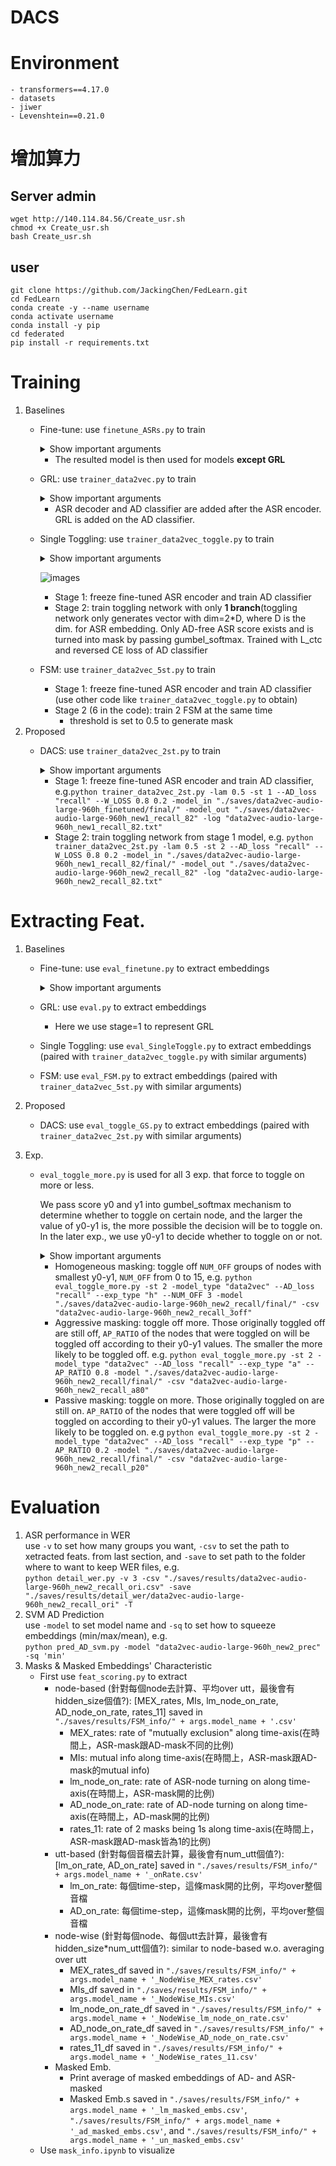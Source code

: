 # DACS

# Environment
    - transformers==4.17.0
    - datasets
    - jiwer
    - Levenshtein==0.21.0



# 增加算力
## Server admin
```
wget http://140.114.84.56/Create_usr.sh
chmod +x Create_usr.sh
bash Create_usr.sh
```

## user
```
git clone https://github.com/JackingChen/FedLearn.git
cd FedLearn
conda create -y --name username
conda activate username
conda install -y pip
cd federated
pip install -r requirements.txt

```
# Training
1. Baselines
    - Fine-tune: use `finetune_ASRs.py` to train
        <details><summary>Show important arguments</summary>

        - `--model_type`: choose from wav2vec, data2vec, hubert, sewd, and unispeech

        </details>

        - The resulted model is then used for models **except GRL**
    - GRL: use `trainer_data2vec.py` to train
        <details><summary>Show important arguments</summary>

        - `--LAMBDA`: config for GRL, 0.5 as default
        - `--GRL`: once given in the command, the code will perform GRL training, o.w. multi-task will be performed
        - `--model_in_path`: path for the starting model, pre-trained model is used here
        - `--model_out_path`: path to save the resulted model
        - `--log_path`: path to save log file

        </details>

        - ASR decoder and AD classifier are added after the ASR encoder. GRL is added on the AD classifier.
    - Single Toggling: use `trainer_data2vec_toggle.py` to train
        <details><summary>Show important arguments</summary>

        - `--STAGE`: number of stage for training

        </details>

        ![images](https://biicgitlab.ee.nthu.edu.tw/weitung.hsu/dacs/-/blob/main/imgs/single_toggling.png)
        - Stage 1: freeze fine-tuned ASR encoder and train AD classifier
        - Stage 2: train toggling network with only **1 branch**(toggling network only generates vector with dim=2*D, where D is the dim. for ASR embedding. Only AD-free ASR score exists and is turned into mask by passing gumbel_softmax. Trained with L_ctc and reversed CE loss of AD classifier
    - FSM: use `trainer_data2vec_5st.py` to train
        - Stage 1: freeze fine-tuned ASR encoder and train AD classifier (use other code like `trainer_data2vec_toggle.py` to obtain)
        - Stage 2 (6 in the code): train 2 FSM at the same time
            - threshold is set to 0.5 to generate mask
2. Proposed
    - DACS: use `trainer_data2vec_2st.py` to train
        <details><summary>Show important arguments</summary>

        - `--AD_loss`: type of loss for AD classifier, can be chosen from the following types: cel, f1, recall, prec, (recall_ori, prec_ori)
        - `--checkpoint`: path to checkpoint so that training from checkpoint is possible
        - `--TOGGLE_RATIO`: for exp. to change toggle rate, y0' = (y1-y0)*TOGGLE_RATIO + y0
        - `--GS_TAU`: temperature for gumbel_softmax
        - `--W_LOSS`: weight for HC and AD

        </details>

        - Stage 1: freeze fine-tuned ASR encoder and train AD classifier, e.g.`python trainer_data2vec_2st.py -lam 0.5 -st 1 --AD_loss "recall" --W_LOSS 0.8 0.2 -model_in "./saves/data2vec-audio-large-960h_finetuned/final/" -model_out "./saves/data2vec-audio-large-960h_new1_recall_82" -log "data2vec-audio-large-960h_new1_recall_82.txt"`
        - Stage 2: train toggling network from stage 1 model, e.g. `python trainer_data2vec_2st.py -lam 0.5 -st 2 --AD_loss "recall" --W_LOSS 0.8 0.2 -model_in "./saves/data2vec-audio-large-960h_new1_recall_82/final/" -model_out "./saves/data2vec-audio-large-960h_new2_recall_82" -log "data2vec-audio-large-960h_new2_recall_82.txt"`


# Extracting Feat.
1. Baselines
    - Fine-tune: use `eval_finetune.py` to extract embeddings
        <details><summary>Show important arguments</summary>

        - `--model_path`: path to the model you want to extract
        - `--csv_path`: name for the csv file

        </details>
    - GRL: use `eval.py` to extract embeddings
        - Here we use stage=1 to represent GRL
    - Single Toggling: use `eval_SingleToggle.py` to extract embeddings (paired with `trainer_data2vec_toggle.py` with similar arguments)
    - FSM: use `eval_FSM.py`  to extract embeddings (paired with `trainer_data2vec_5st.py` with similar arguments)

2. Proposed
    - DACS: use `eval_toggle_GS.py`  to extract embeddings (paired with `trainer_data2vec_2st.py` with similar arguments)

3. Exp.
    - `eval_toggle_more.py` is used for all 3 exp. that force to toggle on more or less.

        We pass score y0 and y1 into gumbel_softmax mechanism to determine whether to toggle on certain node, and the larger the value of y0-y1 is, the more possible the decision will be to toggle on. In the later exp., we use y0-y1 to decide whether to toggle on or not.
        <details><summary>Show important arguments</summary>

        - `--exp_type`: type of exp., can be chosen from the following types: `h` for homogeneous masking, `a` for aggressive masking, and `p` for passive masking
        - `--NUM_OFF`: num of groups to toggle off for homogeneous masking
        - `--AP_RATIO`: ratio for aggressive & passive masking
        </details>

        - Homogeneous masking: toggle off `NUM_OFF` groups of nodes with smallest y0-y1, `NUM_OFF` from 0 to 15, e.g. `python eval_toggle_more.py -st 2 -model_type "data2vec" --AD_loss "recall" --exp_type "h" --NUM_OFF 3 -model "./saves/data2vec-audio-large-960h_new2_recall/final/" -csv "data2vec-audio-large-960h_new2_recall_3off"`
        - Aggressive masking: toggle off more. Those originally toggled off are still off,  `AP_RATIO` of the nodes that were toggled on will be toggled off according to their y0-y1 values. The smaller the more likely to be toggled off. e.g. `python eval_toggle_more.py -st 2 -model_type "data2vec" --AD_loss "recall" --exp_type "a" --AP_RATIO 0.8 -model "./saves/data2vec-audio-large-960h_new2_recall/final/" -csv "data2vec-audio-large-960h_new2_recall_a80"`
        - Passive masking: toggle on more. Those originally toggled on are still on. `AP_RATIO` of the nodes that were toggled off will be toggled on according to their y0-y1 values. The larger the more likely to be toggled on. e.g `python eval_toggle_more.py -st 2 -model_type "data2vec" --AD_loss "recall" --exp_type "p" --AP_RATIO 0.2 -model "./saves/data2vec-audio-large-960h_new2_recall/final/" -csv "data2vec-audio-large-960h_new2_recall_p20"`
    
# Evaluation
1. ASR performance in WER  
use `-v` to set how many groups you want, `-csv` to set the path to xetracted feats. from last section, and `-save` to set path to the folder where to want to keep WER files, e.g.  
`python detail_wer.py -v 3 -csv "./saves/results/data2vec-audio-large-960h_new2_recall_ori.csv" -save "./saves/results/detail_wer/data2vec-audio-large-960h_new2_recall_ori" -T`
2. SVM AD Prediction  
use `-model` to set model name and `-sq` to set how to squeeze embeddings (min/max/mean), e.g.  
`python pred_AD_svm.py -model "data2vec-audio-large-960h_new2_prec" -sq 'min'`
3. Masks & Masked Embeddings' Characteristic
    - First use `feat_scoring.py` to extract
        - node-based (針對每個node去計算、平均over utt，最後會有hidden_size個值?): [MEX_rates, MIs, lm_node_on_rate, AD_node_on_rate, rates_11] saved in `"./saves/results/FSM_info/" + args.model_name + '.csv'`
            - MEX_rates: rate of "mutually exclusion" along time-axis(在時間上，ASR-mask跟AD-mask不同的比例)
            - MIs: mutual info along time-axis(在時間上，ASR-mask跟AD-mask的mutual info)
            - lm_node_on_rate: rate of ASR-node turning on along time-axis(在時間上，ASR-mask開的比例)
            - AD_node_on_rate: rate of AD-node turning on along time-axis(在時間上，AD-mask開的比例)
            - rates_11: rate of 2 masks being 1s along time-axis(在時間上，ASR-mask跟AD-mask皆為1的比例)
        - utt-based (針對每個音檔去計算，最後會有num_utt個值?): [lm_on_rate, AD_on_rate] saved in `"./saves/results/FSM_info/" + args.model_name + '_onRate.csv'`
            - lm_on_rate: 每個time-step，這條mask開的比例，平均over整個音檔
            - AD_on_rate: 每個time-step，這條mask開的比例，平均over整個音檔
        - node-wise (針對每個node、每個utt去計算，最後會有hidden_size*num_utt個值?): similar to node-based w.o. averaging over utt
            - MEX_rates_df saved in `"./saves/results/FSM_info/" + args.model_name + '_NodeWise_MEX_rates.csv'`
            - MIs_df saved in `"./saves/results/FSM_info/" + args.model_name + '_NodeWise_MIs.csv'`
            - lm_node_on_rate_df saved in `"./saves/results/FSM_info/" + args.model_name + '_NodeWise_lm_node_on_rate.csv'`
            - AD_node_on_rate_df saved in `"./saves/results/FSM_info/" + args.model_name + '_NodeWise_AD_node_on_rate.csv'`
            - rates_11_df saved in `"./saves/results/FSM_info/" + args.model_name + '_NodeWise_rates_11.csv'`
        - Masked Emb.
            - Print average of masked embeddings of AD- and ASR-masked
            - Masked Emb.s saved in `"./saves/results/FSM_info/" + args.model_name + '_lm_masked_embs.csv'`, `"./saves/results/FSM_info/" + args.model_name + '_ad_masked_embs.csv'`, and `"./saves/results/FSM_info/" + args.model_name + '_un_masked_embs.csv'`
    - Use `mask_info.ipynb` to visualize

